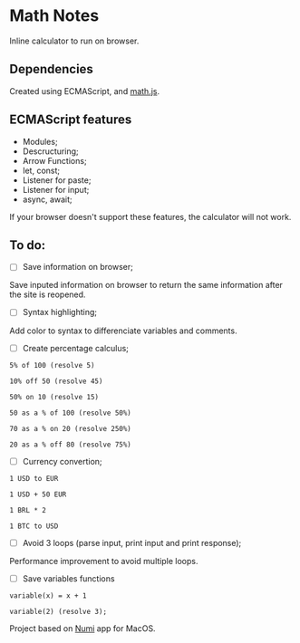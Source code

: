 # Math Notes
Inline calculator to run on browser.

## Dependencies
Created using ECMAScript, and [math.js](https://mathjs.org/).

## ECMAScript features
- Modules;
- Descructuring;
- Arrow Functions;
- let, const;
- Listener for paste;
- Listener for input;
- async, await;

If your browser doesn't support these features, the calculator will not work.

## To do:
- [ ] Save information on browser;

Save inputed information on browser to return the same information after the site is reopened.

- [ ] Syntax highlighting;

Add color to syntax to differenciate variables and comments.

- [ ] Create percentage calculus;
```
5% of 100 (resolve 5)

10% off 50 (resolve 45)

50% on 10 (resolve 15)

50 as a % of 100 (resolve 50%)

70 as a % on 20 (resolve 250%)

20 as a % off 80 (resolve 75%)
```
- [ ] Currency convertion;
```
1 USD to EUR

1 USD + 50 EUR

1 BRL * 2

1 BTC to USD
```

- [ ] Avoid 3 loops (parse input, print input and print response);

Performance improvement to avoid multiple loops.

- [ ] Save variables functions
```
variable(x) = x + 1

variable(2) (resolve 3);
```

Project based on [Numi](https://numi.app/) app for MacOS.